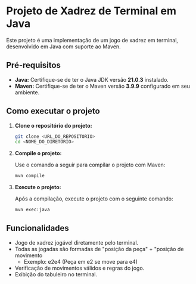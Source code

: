 
# Projeto de Xadrez de Terminal em Java

Este projeto é uma implementação de um jogo de xadrez em terminal, desenvolvido em Java com suporte ao Maven.

## Pré-requisitos

- **Java:** Certifique-se de ter o Java JDK versão **21.0.3** instalado.
- **Maven:** Certifique-se de ter o Maven versão **3.9.9** configurado em seu ambiente.

## Como executar o projeto

1. **Clone o repositório do projeto:**

   ```bash
   git clone <URL_DO_REPOSITORIO>
   cd <NOME_DO_DIRETORIO>
   ```

2. **Compile o projeto:**

   Use o comando a seguir para compilar o projeto com Maven:

   ```bash
   mvn compile
   ```

3. **Execute o projeto:**

   Após a compilação, execute o projeto com o seguinte comando:

   ```bash
   mvn exec:java
   ```

## Funcionalidades

- Jogo de xadrez jogável diretamente pelo terminal.
- Todas as jogadas são formadas de "posição da peça" + "posição de movimento
  - Exemplo: e2e4 (Peça em e2 se move para e4)
- Verificação de movimentos válidos e regras do jogo.
- Exibição do tabuleiro no terminal.